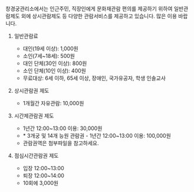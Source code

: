창경궁관리소에서는 인근주민, 직장인에게 문화재관람 편의를 제공하기 위하여 일반관람제도 외에 상시관람제도 등 다양한 관람서비스를 제공하고 있습니다. 많은 이용 바랍니다.

1. 일반관람료
   - 대인(19세 이상): 1,000원
   - 소인(7세~18세): 500원
   - 대인 단체(30인 이상): 800원
   - 소인 단체(10인 이상): 400원
   - 무료대상: 6세 이하, 65세 이상, 장애인, 국가유공자, 학생 인솔교사

2. 상시관람권 제도
   - 1개월간 자유관람: 10,000원

3. 시간제관람권 제도
   - 1년간 12:00~13:00 이용: 30,000원
   - \* 3개궁 및 14개 능원 관람권 - 1년간 12:00~13:00 이용: 100,000원
   - 관람권역은 첨부파일을 참고하세요.

4. 점심시간관람권 제도
   - 입장 12:00~13:00
   - 퇴장 12:00~14:00
   - 10회에 3,000원
